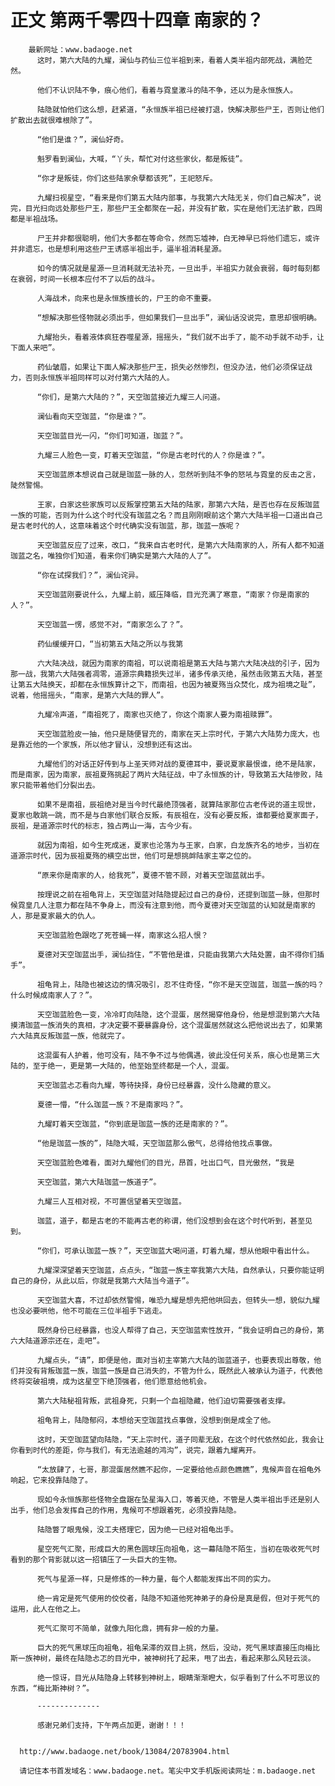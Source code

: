 # 正文 第两千零四十四章 南家的？
        最新网址：www.badaoge.net
          这时，第六大陆的九耀，澜仙与药仙三位半祖到来，看着人类半祖内部死战，满脸茫然。
      
          他们不认识陆不争，痕心他们，看着与霓皇激斗的陆不争，还以为是永恒族人。
      
          陆隐就怕他们这么想，赶紧道，“永恒族半祖已经被打退，快解决那些尸王，否则让他们扩散出去就很难根除了”。
      
          “他们是谁？”，澜仙好奇。
      
          魁罗看到澜仙，大喊，“丫头，帮忙对付这些家伙，都是叛徒”。
      
          “你才是叛徒，你们这些陆家余孽都该死”，王祀怒斥。
      
          九耀扫视星空，“看来是你们第五大陆内部事，与我第六大陆无关，你们自己解决”，说完，目光扫向远处那些尸王，那些尸王全都聚在一起，并没有扩散，实在是他们无法扩散，四周都是半祖战场。
      
          尸王并非都很聪明，他们大多都在等命令，然而忘墟神，白无神早已将他们遗忘，或许并非遗忘，也是想利用这些尸王诱惑半祖出手，逼半祖消耗星源。
      
          如今的情况就是星源一旦消耗就无法补充，一旦出手，半祖实力就会衰弱，每时每刻都在衰弱，时间一长根本应付不了以后的战斗。
      
          人海战术，向来也是永恒族擅长的，尸王的命不重要。
      
          “想解决那些怪物就必须出手，但如果我们一旦出手”，澜仙话没说完，意思却很明确。
      
          九耀抬头，看着液体疯狂吞噬星源，摇摇头，“我们就不出手了，能不动手就不动手，让下面人来吧”。
      
          药仙皱眉，如果让下面人解决那些尸王，损失必然惨烈，但没办法，他们必须保证战力，否则永恒族半祖同样可以对付第六大陆的人。
      
          “你们，是第六大陆的？”，天空珈蓝接近九耀三人问道。
      
          澜仙看向天空珈蓝，“你是谁？”。
      
          天空珈蓝目光一闪，“你们可知道，珈蓝？”。
      
          九耀三人脸色一变，盯着天空珈蓝，“你是古老时代的人？你是谁？”。
      
          天空珈蓝原本想说自己就是珈蓝一脉的人，忽然听到陆不争的怒吼与霓皇的反击之言，陡然警惕。
      
          王家，白家这些家族可以反叛掌控第五大陆的陆家，那第六大陆，是否也存在反叛珈蓝一族的可能，否则为什么这个时代没有珈蓝之名？而且刚刚眼前这个第六大陆半祖一口道出自己是古老时代的人，这意味着这个时代确实没有珈蓝，那，珈蓝一族呢？
      
          天空珈蓝反应了过来，改口，“我来自古老时代，是第六大陆南家的人，所有人都不知道珈蓝之名，唯独你们知道，看来你们确实是第六大陆的人了”。
      
          “你在试探我们？”，澜仙诧异。
      
          天空珈蓝刚要说什么，九耀上前，威压降临，目光充满了寒意，“南家？你是南家的人？”。
      
          天空珈蓝一愣，感觉不对，“南家怎么了？”。
      
          药仙缓缓开口，“当初第五大陆之所以与我第
      
          六大陆决战，就因为南家的南祖，可以说南祖是第五大陆与第六大陆决战的引子，因为那一战，我第六大陆强者凋零，道源宗典籍损失过半，诸多传承灭绝，虽然击败第五大陆，甚至让第五大陆换天，却都在永恒族算计之下，而南祖，也因为被夏殇当众焚化，成为祖境之耻”，说着，他摇摇头，“南家，是第六大陆的罪人”。
      
          九耀冷声道，“南祖死了，南家也灭绝了，你这个南家人要为南祖赎罪”。
      
          天空珈蓝脸皮一抽，他只是随便冒充的，南家在天上宗时代，于第六大陆势力庞大，也是靠近他的一个家族，所以他才冒认，没想到还有这出。
      
          九耀他们的对话正好传到与上圣天师对战的夏德耳中，要说夏家最恨谁，绝不是陆家，而是南家，因为南家，辰祖夏殇挑起了两片大陆征战，中了永恒族的计，导致第五大陆惨败，陆家只能带着他们分裂出去。
      
          如果不是南祖，辰祖绝对是当今时代最绝顶强者，就算陆家那位古老传说的道主现世，夏家也敢跳一跳，而不是与白家他们联合反叛，有辰祖在，没有必要反叛，谁都要给夏家面子，辰祖，是道源宗时代的标志，独占两山一海，古今少有。
      
          就因为南祖，如今生死成迷，夏家也沦落为与王家，白家，白龙族齐名的地步，当初在道源宗时代，因为辰祖夏殇的横空出世，他们可是想挑衅陆家主宰之位的。
      
          “原来你是南家的人，给我死”，夏德不管不顾，对着天空珈蓝就出手。
      
          按理说之前在祖龟背上，天空珈蓝对陆隐提起过自己的身份，还提到珈蓝一脉，但那时候霓皇几人注意力都在陆不争身上，而没有注意到他，而今夏德对天空珈蓝的认知就是南家的人，那是夏家最大的仇人。
      
          天空珈蓝脸色跟吃了死苍蝇一样，南家这么招人恨？
      
          夏德对天空珈蓝出手，澜仙挡住，“不管他是谁，只能由我第六大陆处置，由不得你们插手”。
      
          祖龟背上，陆隐也被这边的情况吸引，忍不住奇怪，“你不是天空珈蓝，珈蓝一族的吗？什么时候成南家人了？”。
      
          天空珈蓝脸色一变，冷冷盯向陆隐，这个混蛋，居然揭穿他身份，他是想混到第六大陆摸清珈蓝一族消失的真相，才决定要不要暴露身份，这个混蛋居然就这么把他说出去了，如果第六大陆真反叛珈蓝一族，他就完了。
      
          这混蛋有人护着，他可没有，陆不争不过与他偶遇，彼此没任何关系，痕心也是第三大陆的，至于绝一，更是第一大陆的，他至始至终都是一个人，混蛋。
      
          天空珈蓝忐忑看向九耀，等待抉择，身份已经暴露，没什么隐藏的意义。
      
          夏德一懵，“什么珈蓝一族？不是南家吗？”。
      
          九耀盯着天空珈蓝，“你到底是珈蓝一族的还是南家的？”。
      
          “他是珈蓝一族的”，陆隐大喊，天空珈蓝那么傲气，总得给他找点事做。
      
          天空珈蓝脸色难看，面对九耀他们的目光，昂首，吐出口气，目光傲然，“我是
      
          天空珈蓝，第六大陆珈蓝一族道子”。
      
          九耀三人互相对视，不可置信望着天空珈蓝。
      
          珈蓝，道子，都是古老的不能再古老的称谓，他们没想到会在这个时代听到，甚至见到。
      
          “你们，可承认珈蓝一族？”，天空珈蓝大喝问道，盯着九耀，想从他眼中看出什么。
      
          九耀深深望着天空珈蓝，点点头，“珈蓝一族主宰我第六大陆，自然承认，只要你能证明自己的身份，从此以后，你就是我第六大陆当今道子”。
      
          天空珈蓝大喜，不过却依然警惕，唯恐九耀是想先把他哄回去，但转头一想，貌似九耀也没必要哄他，他不可能在三位半祖手下逃走。
      
          既然身份已经暴露，也没人帮得了自己，天空珈蓝索性放开，“我会证明自己的身份，第六大陆道源宗还在，走吧”。
      
          九耀点头，“请”，即便是他，面对当初主宰第六大陆的珈蓝道子，也要表现出尊敬，他们并没有背叛珈蓝一族，珈蓝一族是自己消失的，不管为什么，既然此人被承认为道子，代表他终将突破祖境，成为这星空下绝顶强者，他们愿意给他机会。
      
          第六大陆秘祖背叛，武祖身死，只剩一个血祖隐藏，他们迫切需要强者支撑。
      
          祖龟背上，陆隐郁闷，本想给天空珈蓝找点事做，没想到倒是成全了他。
      
          这时，天空珈蓝望向陆隐，“天上宗时代，道子同辈无敌，在这个时代依然如此，我会让你看到时代的差距，你与我们，有无法逾越的鸿沟”，说完，跟着九耀离开。
      
          “太放肆了，七哥，那混蛋居然瞧不起你，一定要给他点颜色瞧瞧”，鬼候声音在祖龟外响起，它来投靠陆隐了。
      
          现如今永恒族那些怪物全盘踞在坠星海入口，等着灭绝，不管是人类半祖出手还是别人出手，他们总会发挥自己的作用，鬼候可不想跟着死，必须投靠陆隐。
      
          陆隐瞥了眼鬼候，没工夫搭理它，因为绝一已经对祖龟出手。
      
          星空死气汇聚，形成巨大的黑色圆球压向祖龟，这一幕陆隐不陌生，当初在吸收死气时看到的那个背影就以这一招镇压了一头巨大的生物。
      
          死气与星源一样，只是修炼的一种力量，每个人都能发挥出不同的实力。
      
          绝一肯定是死气使用的佼佼者，陆隐不知道他死神弟子的身份是真是假，但对于死气的运用，此人在他之上。
      
          死气汇聚可不简单，就像九阳化鼎，拥有非一般的力量。
      
          巨大的死气黑球压向祖龟，祖龟呆滞的双目上挑，然后，没动，死气黑球直接压向梅比斯一族神树，最终在陆隐忐忑的目光中，被神树托了起来，甩了出去，看起来那么风轻云淡。
      
          绝一惊讶，目光从陆隐身上转移到神树上，眼睛渐渐瞪大，似乎看到了什么不可思议的东西，“梅比斯神树？”。
      
          --------------
      
          感谢兄弟们支持，下午两点加更，谢谢！！！
      
      
      http://www.badaoge.net/book/13084/20783904.html
      
      请记住本书首发域名：www.badaoge.net。笔尖中文手机版阅读网址：m.badaoge.net